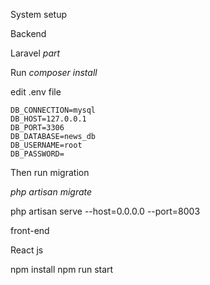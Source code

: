 System setup

Backend

Laravel *part* 

Run *composer install*

edit .env file 

    DB_CONNECTION=mysql
    DB_HOST=127.0.0.1
    DB_PORT=3306
    DB_DATABASE=news_db
    DB_USERNAME=root
    DB_PASSWORD=
    
Then run migration

*php artisan migrate*

php artisan serve --host=0.0.0.0 --port=8003


front-end 

React js

npm install
npm run start


